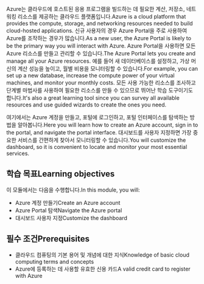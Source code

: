 <span data-ttu-id="29db4-101">Azure는 클라우드에 호스트된 응용 프로그램을 빌드하는 데 필요한 계산, 저장소, 네트워킹 리소스를 제공하는 클라우드 플랫폼입니다.</span><span class="sxs-lookup"><span data-stu-id="29db4-101">Azure is a cloud platform that provides the compute, storage, and networking resources needed to build cloud-hosted applications.</span></span> <span data-ttu-id="29db4-102">신규 사용자의 경우 Azure Portal을 주로 사용하여 Azure를 조작하는 경우가 많습니다.</span><span class="sxs-lookup"><span data-stu-id="29db4-102">As a new user, the Azure Portal is likely to be the primary way you will interact with Azure.</span></span> <span data-ttu-id="29db4-103">Azure Portal을 사용하면 모든 Azure 리소스를 만들고 관리할 수 있습니다.</span><span class="sxs-lookup"><span data-stu-id="29db4-103">The Azure Portal lets you create and manage all your Azure resources.</span></span> <span data-ttu-id="29db4-104">예를 들어 새 데이터베이스를 설정하고, 가상 머신의 계산 성능을 높이고, 월별 비용을 모니터링할 수 있습니다.</span><span class="sxs-lookup"><span data-stu-id="29db4-104">For example, you can set up a new database, increase the compute power of your virtual machines, and monitor your monthly costs.</span></span> <span data-ttu-id="29db4-105">모든 사용 가능한 리소스를 조사하고 단계별 마법사를 사용하여 필요한 리소스를 만들 수 있으므로 뛰어난 학습 도구이기도 합니다.</span><span class="sxs-lookup"><span data-stu-id="29db4-105">It's also a great learning tool since you can survey all available resources and use guided wizards to create the ones you need.</span></span>

<span data-ttu-id="29db4-106">여기에서는 Azure 계정을 만들고, 포털에 로그인하고, 포털 인터페이스를 탐색하는 방법을 알아봅니다.</span><span class="sxs-lookup"><span data-stu-id="29db4-106">Here you will learn how to create an Azure account, sign in to the portal, and navigate the portal interface.</span></span> <span data-ttu-id="29db4-107">대시보드를 사용자 지정하면 가장 중요한 서비스를 간편하게 찾아서 모니터링할 수 있습니다.</span><span class="sxs-lookup"><span data-stu-id="29db4-107">You will customize the dashboard, so it is convenient to locate and monitor your most essential services.</span></span>

## <a name="learning-objectives"></a><span data-ttu-id="29db4-108">학습 목표</span><span class="sxs-lookup"><span data-stu-id="29db4-108">Learning objectives</span></span>

<span data-ttu-id="29db4-109">이 모듈에서는 다음을 수행합니다.</span><span class="sxs-lookup"><span data-stu-id="29db4-109">In this module, you will:</span></span>

- <span data-ttu-id="29db4-110">Azure 계정 만들기</span><span class="sxs-lookup"><span data-stu-id="29db4-110">Create an Azure account</span></span>
- <span data-ttu-id="29db4-111">Azure Portal 탐색</span><span class="sxs-lookup"><span data-stu-id="29db4-111">Navigate the Azure portal</span></span>
- <span data-ttu-id="29db4-112">대시보드 사용자 지정</span><span class="sxs-lookup"><span data-stu-id="29db4-112">Customize the dashboard</span></span>

## <a name="prerequisites"></a><span data-ttu-id="29db4-113">필수 조건</span><span class="sxs-lookup"><span data-stu-id="29db4-113">Prerequisites</span></span>

- <span data-ttu-id="29db4-114">클라우드 컴퓨팅의 기본 용어 및 개념에 대한 지식</span><span class="sxs-lookup"><span data-stu-id="29db4-114">Knowledge of basic cloud computing terms and concepts</span></span>
- <span data-ttu-id="29db4-115">Azure에 등록하는 데 사용할 유효한 신용 카드</span><span class="sxs-lookup"><span data-stu-id="29db4-115">A valid credit card to register with Azure</span></span>